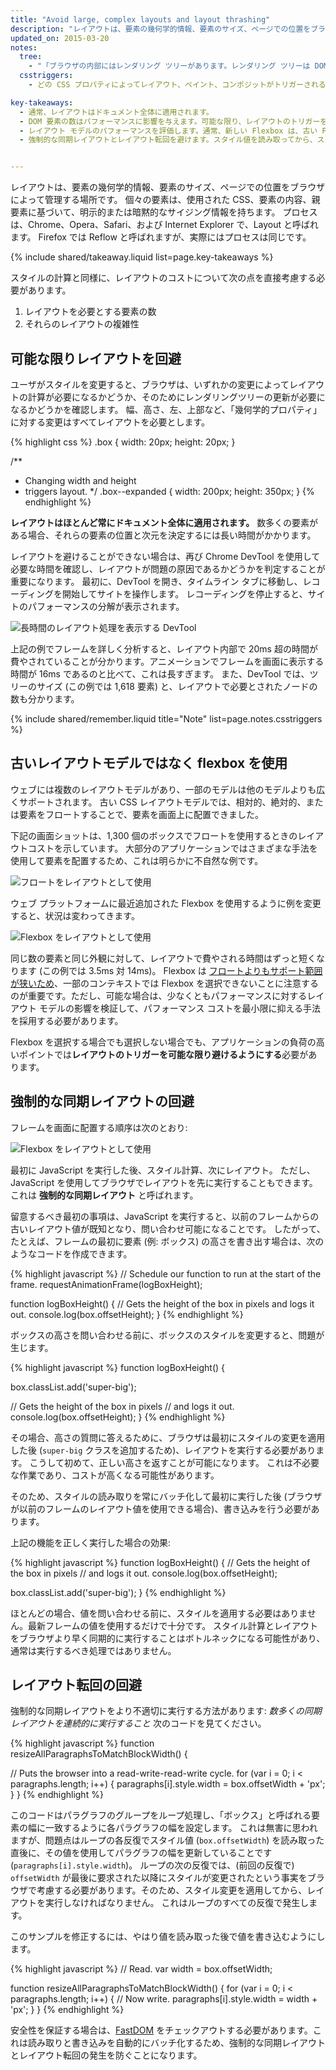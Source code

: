 ```yaml
---
title: "Avoid large, complex layouts and layout thrashing"
description: "レイアウトは、要素の幾何学的情報、要素のサイズ、ページでの位置をブラウザによって管理する場所です。 個々の要素は、使用された CSS、要素の内容、親要素に基づいて、明示的または暗黙的なサイジング情報を持ちます。 プロセスは、Blink、WebKit ブラウザ、および Internet Explorer で、Layout と呼ばれます。 Firefox などの Gecko ベースのブラウザでは Reflow と呼ばれますが、実際にはこれらのプロセスは同じです。"
updated_on: 2015-03-20
notes:
  tree:
    - "「ブラウザの内部にはレンダリング ツリーがあります。レンダリング ツリーは DOM から作成され、デバイスの画面に描画する必要のあるすべての項目を表現します。 これには要素、色、次元、位置などに関する各種ビジュアル情報が含まれます。 ただし、要素のスタイルが <code>display: none</code> である場合、その要素はレンダリング ツリーに存在しません。 また、要素が疑似要素 (<code>:after</code>, <code>:before</code>) を持つ場合、その要素は DOM に存在しませんが、レンダリング ツリーには存在します。"
  csstriggers:
    - どの CSS プロパティによってレイアウト、ペイント、コンポジットがトリガーされるのかを明示するリストが必要な場合<a href="http://csstriggers.com/">CSS トリガー</a>をチェック アウトしてください。

key-takeaways:
  - 通常、レイアウトはドキュメント全体に適用されます。
  - DOM 要素の数はパフォーマンスに影響を与えます。可能な限り、レイアウトのトリガーを避けてください。
  - レイアウト モデルのパフォーマンスを評価します。通常、新しい Flexbox は、古い Flexbox またはフロート ベースのレイアウトモデルよりも高速です。
  - 強制的な同期レイアウトとレイアウト転回を避けます。スタイル値を読み取ってから、スタイルを変更します。


---
```

<p class="intro">
  レイアウトは、要素の幾何学的情報、要素のサイズ、ページでの位置をブラウザによって管理する場所です。 個々の要素は、使用された CSS、要素の内容、親要素に基づいて、明示的または暗黙的なサイジング情報を持ちます。 プロセスは、Chrome、Opera、Safari、および Internet Explorer で、Layout と呼ばれます。 Firefox では Reflow と呼ばれますが、実際にはプロセスは同じです。
</p>

{% include shared/takeaway.liquid list=page.key-takeaways %}

スタイルの計算と同様に、レイアウトのコストについて次の点を直接考慮する必要があります。

1. レイアウトを必要とする要素の数
2. それらのレイアウトの複雑性

## 可能な限りレイアウトを回避

ユーザがスタイルを変更すると、ブラウザは、いずれかの変更によってレイアウトの計算が必要になるかどうか、そのためにレンダリングツリーの更新が必要になるかどうかを確認します。 幅、高さ、左、上部など、「幾何学的プロパティ」に対する変更はすべてレイアウトを必要とします。

{% highlight css %}
.box {
  width: 20px;
  height: 20px;
}

/**
 * Changing width and height
 * triggers layout.
 */
.box--expanded {
  width: 200px;
  height: 350px;
}
{% endhighlight %}

**レイアウトはほとんど常にドキュメント全体に適用されます。** 数多くの要素がある場合、それらの要素の位置と次元を決定するには長い時間がかかります。

レイアウトを避けることができない場合は、再び Chrome DevTool を使用して必要な時間を確認し、レイアウトが問題の原因であるかどうかを判定することが重要になります。 最初に、DevTool を開き、タイムライン タブに移動し、レコーディングを開始してサイトを操作します。 レコーディングを停止すると、サイトのパフォーマンスの分解が表示されます。

<img src="images/avoid-large-complex-layouts-and-layout-thrashing/big-layout.jpg" class="g--centered" alt="長時間のレイアウト処理を表示する DevTool" />

上記の例でフレームを詳しく分析すると、レイアウト内部で 20ms 超の時間が費やされていることが分かります。アニメーションでフレームを画面に表示する時間が 16ms であるのと比べて、これは長すぎます。 また、DevTool では、ツリーのサイズ (この例では 1,618 要素) と、レイアウトで必要とされたノードの数も分かります。

{% include shared/remember.liquid title="Note" list=page.notes.csstriggers %}

## 古いレイアウトモデルではなく flexbox を使用
ウェブには複数のレイアウトモデルがあり、一部のモデルは他のモデルよりも広くサポートされます。 古い CSS レイアウトモデルでは、相対的、絶対的、または要素をフロートすることで、要素を画面上に配置できました。

下記の画面ショットは、1,300 個のボックスでフロートを使用するときのレイアウトコストを示しています。 大部分のアプリケーションではさまざまな手法を使用して要素を配置するため、これは明らかに不自然な例です。

<img src="images/avoid-large-complex-layouts-and-layout-thrashing/layout-float.jpg" class="g--centered" alt="フロートをレイアウトとして使用" />

ウェブ プラットフォームに最近追加された Flexbox を使用するように例を変更すると、状況は変わってきます。

<img src="images/avoid-large-complex-layouts-and-layout-thrashing/layout-flex.jpg" class="g--centered" alt="Flexbox をレイアウトとして使用" />

同じ数の要素と同じ外観に対して、レイアウトで費やされる時間はずっと短くなります (この例では 3.5ms 対 14ms)。 Flexbox は [フロートよりもサポート範囲が狭いため](http://caniuse.com/#search=flexbox)、一部のコンテキストでは Flexbox を選択できないことに注意するのが重要です。ただし、可能な場合は、少なくともパフォーマンスに対するレイアウト モデルの影響を検証して、パフォーマンス コストを最小限に抑える手法を採用する必要があります。

Flexbox を選択する場合でも選択しない場合でも、アプリケーションの負荷の高いポイントでは**レイアウトのトリガーを可能な限り避けるようにする**必要があります。

## 強制的な同期レイアウトの回避
フレームを画面に配置する順序は次のとおり:

<img src="images/avoid-large-complex-layouts-and-layout-thrashing/frame.jpg" class="g--centered" alt="Flexbox をレイアウトとして使用" />

最初に JavaScript を実行した後、スタイル計算、次にレイアウト。 ただし、JavaScript を使用してブラウザでレイアウトを先に実行することもできます。 これは **強制的な同期レイアウト** と呼ばれます。

留意するべき最初の事項は、JavaScript を実行すると、以前のフレームからの古いレイアウト値が既知となり、問い合わせ可能になることです。 したがって、たとえば、フレームの最初に要素 (例: ボックス) の高さを書き出す場合は、次のようなコードを作成できます。

{% highlight javascript %}
// Schedule our function to run at the start of the frame.
requestAnimationFrame(logBoxHeight);

function logBoxHeight() {
  // Gets the height of the box in pixels and logs it out.
  console.log(box.offsetHeight);
}
{% endhighlight %}

ボックスの高さを問い合わせる前に、ボックスのスタイルを変更すると、問題が生じます。

{% highlight javascript %}
function logBoxHeight() {

  box.classList.add('super-big');

  // Gets the height of the box in pixels
  // and logs it out.
  console.log(box.offsetHeight);
}
{% endhighlight %}

その場合、高さの質問に答えるために、ブラウザは最初にスタイルの変更を適用した後 (`super-big` クラスを追加するため)、レイアウトを実行する必要があります。 こうして初めて、正しい高さを返すことが可能になります。 これは不必要な作業であり、コストが高くなる可能性があります。

そのため、スタイルの読み取りを常にバッチ化して最初に実行した後 (ブラウザが以前のフレームのレイアウト値を使用できる場合)、書き込みを行う必要があります。

上記の機能を正しく実行した場合の効果:

{% highlight javascript %}
function logBoxHeight() {
  // Gets the height of the box in pixels
  // and logs it out.
  console.log(box.offsetHeight);

  box.classList.add('super-big');
}
{% endhighlight %}

ほとんどの場合、値を問い合わせる前に、スタイルを適用する必要はありません。最新フレームの値を使用するだけで十分です。 スタイル計算とレイアウトをブラウザより早く同期的に実行することはボトルネックになる可能性があり、通常は実行するべき処理ではありません。

## レイアウト転回の回避
強制的な同期レイアウトをより不適切に実行する方法があります: _数多くの同期レイアウトを連続的に実行すること_ 次のコードを見てください。

{% highlight javascript %}
function resizeAllParagraphsToMatchBlockWidth() {

  // Puts the browser into a read-write-read-write cycle.
  for (var i = 0; i < paragraphs.length; i++) {
    paragraphs[i].style.width = box.offsetWidth + 'px';
  }
}
{% endhighlight %}

このコードはパラグラフのグループをループ処理し、「ボックス」と呼ばれる要素の幅に一致するように各パラグラフの幅を設定します。 これは無害に思われますが、問題点はループの各反復でスタイル値 (`box.offsetWidth`) を読み取った直後に、その値を使用してパラグラフの幅を更新していることです (`paragraphs[i].style.width`)。 ループの次の反復では、(前回の反復で) `offsetWidth` が最後に要求された以降にスタイルが変更されたという事実をブラウザで考慮する必要があります。そのため、スタイル変更を適用してから、レイアウトを実行しなければなりません。 これはループのすべての反復で発生します。

このサンプルを修正するには、やはり値を読み取った後で値を書き込むようにします。

{% highlight javascript %}
// Read.
var width = box.offsetWidth;

function resizeAllParagraphsToMatchBlockWidth() {
  for (var i = 0; i < paragraphs.length; i++) {
    // Now write.
    paragraphs[i].style.width = width + 'px';
  }
}
{% endhighlight %}

安全性を保証する場合は、[FastDOM](https://github.com/wilsonpage/fastdom) をチェックアウトする必要があります。これは読み取りと書き込みを自動的にバッチ化するため、強制的な同期レイアウトとレイアウト転回の発生を防ぐことになります。


